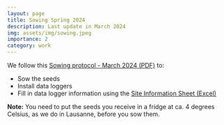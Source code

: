 ```yaml
---
layout: page
title: Sowing Spring 2024
description: Last update in March 2024
img: assets/img/sowing.jpeg
importance: 2
category: work
---
```


We follow this <a href="https://drive.google.com/file/d/1j1Bd2a1USd1Xk1GxTsaKiPzn2DKRdaZO/view?usp=sharing" target="_blank">Sowing protocol - March 2024 (PDF)</a> to:  

<ul>
  <li>Sow the seeds</li> 
  <li>Install data loggers</li> 
  <li>Fill in data logger information using the <a href="https://docs.google.com/spreadsheets/d/1PByfi0RTRiEdsazAqNakKLBR-3CvO2HF/edit?usp=sharing&ouid=102358639314492490823&rtpof=true&sd=true" target="_blank"> Site Information Sheet (Excel) </a>
</li> 
</ul>

**Note:** You need to put the seeds you receive in a fridge at ca. 4 degrees Celsius, as we do in Lausanne, before you sow them.
